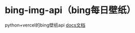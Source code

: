 # bing-img-api（bing每日壁纸）
python+vercel的bing壁纸api
[docs文档](https://www.cxl2020mc.top/post/%E5%9B%BE%E7%89%87api)
